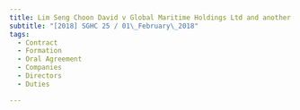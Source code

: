 ```yaml
---
title: Lim Seng Choon David v Global Maritime Holdings Ltd and another and another suit 
subtitle: "[2018] SGHC 25 / 01\_February\_2018"
tags:
  - Contract
  - Formation
  - Oral Agreement
  - Companies
  - Directors
  - Duties

---
```


